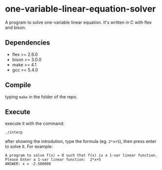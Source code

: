 # one-variable-linear-equation-solver
A program to solve one-variable linear equation. It's written in C with flex and bison.

Dependencies
---------------
* flex >= 2.6.0
* bison >= 3.0.0
* make >= 4.1
* gcc >= 5.4.0

Compile
----------
typing ``make`` in the folder of the repo.

Execute
----------
execute it with the command:

``./interp``

after showing the introdution, type the formula (eg. ``2*x+5``), then press enter to solve it. For example:

    A program to solve f(x) = 0 such that f(x) is a 1-var linear function.
    Please Enter a 1-var linear function:  2*x+5           
    ANSWER: x = -2.500000
